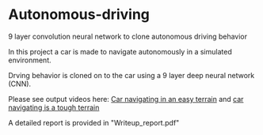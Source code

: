 # Autonomous-driving
9 layer convolution neural network to clone autonomous driving behavior 

In this project a car is made to navigate autonomously in a simulated environment.

Drving behavior is cloned on to the car using a 9 layer deep neural network (CNN).

Please see output videos here: [Car navigating in an easy terrain](https://youtu.be/2iCC3VQomu8) and [car navigating is a tough terrain](https://youtu.be/X5qWf_0a2Hk)

A detailed report is provided in "Writeup_report.pdf"
